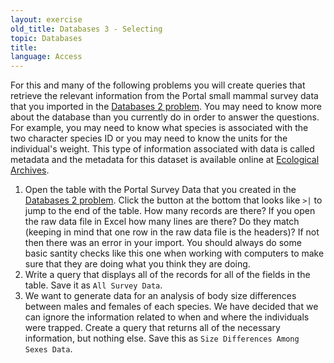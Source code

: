 ```yaml
---
layout: exercise
old_title: Databases 3 - Selecting
topic: Databases
title:
language: Access
---
```


For this and many of the following problems you will create queries that
retrieve the relevant information from the Portal small mammal survey data that
you imported in the [Databases 2 problem](databases-2-problem). You may need to
know more about the database than you currently do in order to answer the
questions. For example, you may need to know what species is associated with the
two character species ID or you may need to know the units for the individual's
weight. This type of information associated with data is called metadata and the
metadata for this dataset is available online at
[Ecological Archives](http://esapubs.org/archive/ecol/E090/118/metadata.htm).

1.  Open the table with the Portal Survey Data that you created in the
    [Databases 2 problem](databases-2-problem). Click the button at the bottom
    that looks like `>|` to jump to the end of the table. How many records are
    there? If you open the raw data file in Excel how many lines are there? Do
    they match (keeping in mind that one row in the raw data file is the
    headers)? If not then there was an error in your import. You should always
    do some basic santity checks like this one when working with computers to
    make sure that they are doing what you think they are doing.
2.  Write a query that displays all of the records for all of the fields
    in the table. Save it as `All Survey Data`.
3.  We want to generate data for an analysis of body size differences
    between males and females of each species. We have decided that we
    can ignore the information related to when and where the individuals
    were trapped. Create a query that returns all of the necessary
    information, but nothing else. Save this as `Size Differences Among
    Sexes Data`.

